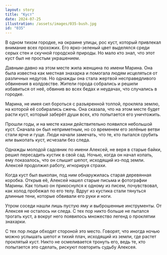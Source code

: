 ```yaml
---
layout: story
title: "Куст"
date: 2024-07-25
illustration: /assets/images/035-bush.jpg
id: "035"
---
```


В одном тихом городке, на окраине улицы, рос куст, который привлекал внимание всех прохожих. Его ярко-зеленый цвет выделялся среди серых стен и скучной городской природы. Но мало кто знал, что этот куст был не простым украшением.

Давным-давно на этом месте жила женщина по имени Марина. Она была известна как местная знахарка и помогала людям исцеляться от различных недугов. Но однажды она стала жертвой несправедливого обвинения в колдовстве. Жители города собрались и решили избавиться от неё, обвинив во всех бедах и неудачах, что случались в городке.

Марина, не имея сил бороться с разъяренной толпой, прокляла землю, на которой её собирались сжечь. Она сказала, что на этом месте будет расти куст, который заберёт души всех, кто попытается его уничтожить.

Прошли годы, и на месте казни действительно появился небольшой куст. Сначала он был неприметным, но со временем его зелёные ветви стали ярче и гуще. Люди начали замечать, что те, кто пытался срубить или выкопать куст, исчезали без следа.

Однажды молодой садовник по имени Алексей, не веря в старые байки, решил пересадить кустик в свой сад. Ночью, когда он начал копать, ему показалось, что он слышит шепот, исходящий из-под земли. Алексей продолжил работу, игнорируя страхи.

Когда куст был выкопан, под ним обнаружилась старая деревянная коробка. Открыв её, Алексей нашел старые письма и фотографии Марины. Как только он прикоснулся к одному из писем, почувствовал, как холод пробежал по его телу. Вдруг из кустика стали тянуться длинные тени, которые обвивали его руки и ноги.

Утром соседи нашли лишь пустую яму и выброшенные инструменты. От Алексея не осталось ни следа. С тех пор никто больше не пытался трогать куст, а вокруг него появилось множество легенд о проклятии знахарки.

С тех пор люди обходят стороной это место. Говорят, что иногда ночью можно услышать шепот и тихий плач, исходящий из земли, где растет проклятый куст. Никто не осмеливается тронуть его, ведь те, кто попытается это сделать, рискуют повторить судьбу Алексея.